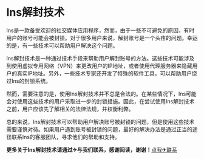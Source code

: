 # Ins解封技术

Ins是一款备受欢迎的社交媒体应用程序，然而，由于一些不可避免的原因，有时用户的账号可能会被封锁。对于很多用户来说，解封账号是一个头疼的问题。幸运的是，有一些技术可以帮助用户解决这个问题。

Ins解封技术是一种通过技术手段来帮助用户解封账号的方法。这些技术可能涉及到使用虚拟专用网络（VPN）来更改用户的IP地址，或者使用代理服务器来隐藏用户的真实IP地址。另外，一些技术专家还开发了特殊的软件工具，可以帮助用户绕过Ins的封锁系统。

然而，需要注意的是，使用Ins解封技术并不总是合法的。在某些情况下，Ins可能会对使用这些技术的用户采取进一步的封锁措施。因此，在尝试使用Ins解封技术之前，用户应该先了解相关的法律法规，并权衡利弊。

总的来说，Ins解封技术可以帮助用户解决账号被封锁的问题，但是使用这些技术需要谨慎对待。如果用户遇到账号被封锁的问题，最好的解决办法是通过正当的途径联系Ins的客服团队，寻求他们的帮助和支持。

**更多关于Ins解封技术请通过✈与我们联系，感谢阅读，谢谢！**[点我✈联系](https://abc.k02.cc)